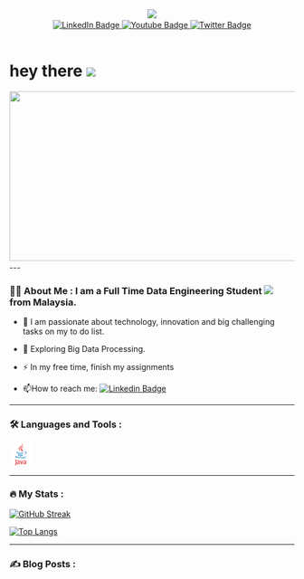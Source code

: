 <div id="header" align="center">
  <img src="https://media.giphy.com/media/M9gbBd9nbDrOTu1Mqx/giphy.gif" width="100"/>
</div>
<div id="badges" align="center">
  <a href="your-linkedin-URL">
    <img src="https://img.shields.io/badge/LinkedIn-blue?style=for-the-badge&logo=linkedin&logoColor=white" alt="LinkedIn Badge"/>
  </a>
  <a href="https://www.youtube.com/watch?v=pyi0ZfuIIvo&list=RDGMEMJQXQAmqrnmK1SEjY_rKBGAVMpyi0ZfuIIvo&start_radio=1">
    <img src="https://img.shields.io/badge/YouTube-red?style=for-the-badge&logo=youtube&logoColor=white" alt="Youtube Badge"/>
  </a>
  <a href="your-twitter-URL">
    <img src="https://img.shields.io/badge/Twitter-blue?style=for-the-badge&logo=twitter&logoColor=white" alt="Twitter Badge"/>
  </a>
</div>
<img align="center" src="https://komarev.com/ghpvc/?username=Deelia99&style=flat-square&color=blue" alt=""/>
<h1>
  hey there
  <img src="https://media.giphy.com/media/hvRJCLFzcasrR4ia7z/giphy.gif" width="30px"/>
</h1>
<div align="center">
  <img src="https://media.giphy.com/media/dWesBcTLavkZuG35MI/giphy.gif" width="600" height="300"/>
</div>
---

### :woman_technologist: About Me : I am a Full Time Data Engineering Student <img src="https://media.giphy.com/media/WUlplcMpOCEmTGBtBW/giphy.gif" width="30"> from Malaysia.
- :telescope: I am passionate about technology, innovation and big challenging tasks on my to do list.

- :seedling: Exploring Big Data Processing.

- :zap: In my free time, finish my assignments

- :mailbox:How to reach me: [![Linkedin Badge](https://img.shields.io/badge/-kakbar-blue?style=flat&logo=Linkedin&logoColor=white)]([your-linkedin-url](https://www.linkedin.com/in/irdina-aliah-145537260/))
---

### :hammer_and_wrench: Languages and Tools :<div>
  <img src="https://github.com/devicons/devicon/blob/master/icons/java/java-original-wordmark.svg" title="Java" alt="Java" width="40" height="40"/>&nbsp;
</div>

---

### :fire: My Stats :
[![GitHub Streak](http://github-readme-streak-stats.herokuapp.com?user=Deelia99&theme=dark&background=000000)](https://git.io/streak-stats)

[![Top Langs](https://github-readme-stats.vercel.app/api/top-langs/?username=Deelia99&layout=compact&theme=vision-friendly-dark)](https://github.com/anuraghazra/github-readme-stats)

---

### :writing_hand: Blog Posts :<!-- BLOG-POST-LIST:START -->
<!-- BLOG-POST-LIST:END -->


